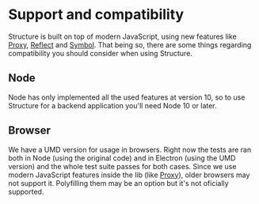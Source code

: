 # Support and compatibility

Structure is built on top of modern JavaScript, using new features like [Proxy](https://developer.mozilla.org/docs/Web/JavaScript/Reference/Global_Objects/Proxy), [Reflect](https://developer.mozilla.org/docs/Web/JavaScript/Reference/Global_Objects/Reflect) and [Symbol](https://developer.mozilla.org/docs/Web/JavaScript/Reference/Global_Objects/Symbol). That being so, there are some things regarding compatibility you should consider when using Structure.

## Node

Node has only implemented all the used features at version 10, so to use Structure for a backend application you'll need Node 10 or later.

## Browser

We have a UMD version for usage in browsers. Right now the tests are ran both in Node (using the original code) and in Electron (using the UMD version) and the whole test suite passes for both cases. Since we use modern JavaScript features inside the lib (like [Proxy](https://developer.mozilla.org/en-US/docs/Web/JavaScript/Reference/Global_Objects/Proxy)), older browsers may not support it. Polyfilling them may be an option but it's not oficially supported.
